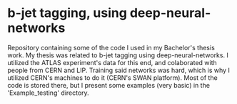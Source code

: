 # b-jet tagging, using deep-neural-networks
Repository containing some of the code I used in my Bachelor's thesis work. My thesis was related to b-jet tagging using deep-neural-networks. I utilized the ATLAS experiment's data for this end, and colaborated with people from CERN and LIP.
Training said networks was hard, which is why I utilized CERN's machines to do it (CERN's SWAN platform). Most of the code is stored there, but I present some examples (very basic) in the 'Example_testing' directory.
